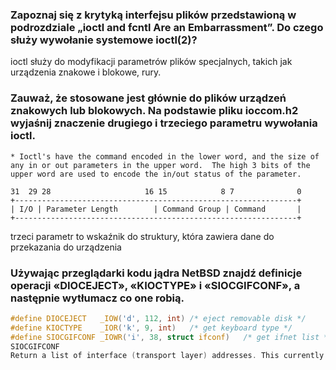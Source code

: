 ### Zapoznaj się z krytyką interfejsu plików przedstawioną w podrozdziale „ioctl and fcntl Are an Embarrassment”. Do czego służy wywołanie systemowe ioctl(2)?
ioctl służy do modyfikacji parametrów plików specjalnych, takich jak urządzenia znakowe i blokowe, rury.
### Zauważ, że stosowane jest głównie do plików urządzeń znakowych lub blokowych. Na podstawie pliku ioccom.h2 wyjaśnij znaczenie drugiego i trzeciego parametru wywołania ioctl.
```
* Ioctl's have the command encoded in the lower word, and the size of
any in or out parameters in the upper word.  The high 3 bits of the
upper word are used to encode the in/out status of the parameter.

31  29 28                     16 15            8 7              0
+---------------------------------------------------------------+
| I/O | Parameter Length        | Command Group | Command       |
+---------------------------------------------------------------+
```

trzeci parametr to wskaźnik do struktury, która zawiera dane do przekazania do urządzenia

### Używając przeglądarki kodu jądra NetBSD znajdź definicje operacji «DIOCEJECT», «KIOCTYPE» i «SIOCGIFCONF», a następnie wytłumacz co one robią.

```C
#define DIOCEJECT	_IOW('d', 112, int)	/* eject removable disk */
#define	KIOCTYPE	_IOR('k', 9, int)	/* get keyboard type */
#define	SIOCGIFCONF	_IOWR('i', 38, struct ifconf)	/* get ifnet list */
SIOCGIFCONF
Return a list of interface (transport layer) addresses. This currently means only addresses of the AF_INET (IPv4) family for compatibility. The user passes a ifconf structure as argument to the ioctl. It contains a pointer to an array of ifreq structures in ifc_req and its length in bytes in ifc_len. The kernel fills the ifreqs with all current L3 interface addresses that are running: ifr_name contains the interface name (eth0:1 etc.), ifr_addr the address. The kernel returns with the actual length in ifc_len. If ifc_len is equal to the original length the buffer probably has overflowed and you should retry with a bigger buffer to get all addresses. When no error occurs the ioctl returns 0; otherwise -1. Overflow is not an error.
```